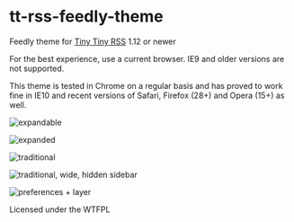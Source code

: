 tt-rss-feedly-theme
===================

Feedly theme for [Tiny Tiny RSS](http://tt-rss.org/redmine/projects/tt-rss/wiki) 1.12 or newer

For the best experience, use a current browser. IE9 and older versions are not supported.

This theme is tested in Chrome on a regular basis and has proved to work fine in IE10 and recent versions of Safari, Firefox (28+) and Opera (15+) as well.

![expandable](https://raw.github.com/levito/tt-rss-feedly-theme/master/feedly-screenshots/feedly-expandable.png?130826)

![expanded](https://raw.github.com/levito/tt-rss-feedly-theme/master/feedly-screenshots/feedly-expanded.png?130826)

![traditional](https://raw.github.com/levito/tt-rss-feedly-theme/master/feedly-screenshots/feedly-traditional.png?130826)

![traditional, wide, hidden sidebar](https://raw.github.com/levito/tt-rss-feedly-theme/master/feedly-screenshots/feedly-traditional-widescreen.png?130826)

![preferences + layer](https://raw.github.com/levito/tt-rss-feedly-theme/master/feedly-screenshots/feedly-prefs-layer.png?130826)

Licensed under the WTFPL
